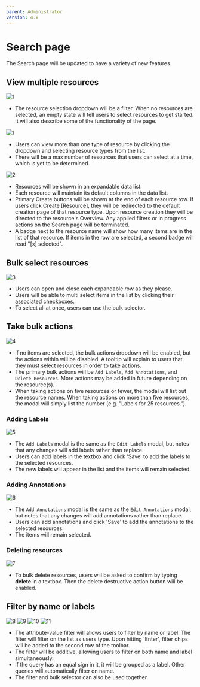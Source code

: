 ```yaml
---
parent: Administrator
version: 4.x
---
```


# Search page
The Search page will be updated to have a variety of new features.

## View multiple resources
![1](img/empty-state.png)
* The resource selection dropdown will be a filter. When no resources are selected, an empty state will tell users to select resources to get started. It will also describe some of the functionality of the page.

![1](img/expanded-list0.png)
* Users can view more than one type of resource by clicking the dropdown and selecting resource types from the list.
* There will be a max number of resources that users can select at a time, which is yet to be determined.

![2](img/expanded-list1.png)
* Resources will be shown in an expandable data list.
* Each resource will maintain its default columns in the data list.
* Primary Create buttons will be shown at the end of each resource row. If users click Create [Resource], they will be redirected to the default creation page of that resource type. Upon resource creation they will be directed to the resource's Overview. Any applied filters or in progress actions on the Search page will be terminated.
* A badge next to the resource name will show how many items are in the list of that resource. If items in the row are selected, a second badge will read "[x] selected".


## Bulk select resources
![3](img/expanded-list4.png)
* Users can open and close each expandable row as they please.
* Users will be able to multi select items in the list by clicking their associated checkboxes.
* To select all at once, users can use the bulk selector.


## Take bulk actions
![4](img/actions.png)
* If no items are selected, the bulk actions dropdown will be enabled, but the actions within will be disabled. A tooltip will explain to users that they must select resources in order to take actions.
* The primary bulk actions will be `Add Labels`, `Add Annotations`, and `Delete Resources`. More actions may be added in future depending on the resource(s).
* When taking actions on five resources or fewer, the modal will list out the resource names. When taking actions on more than five resources, the modal will simply list the number (e.g. "Labels for 25 resources.").

### Adding Labels
![5](img/add-labels.png)
* The `Add Labels` modal is the same as the `Edit Labels` modal, but notes that any changes will add labels rather than replace.
* Users can add labels in the textbox and click 'Save' to add the labels to the selected resources.
* The new labels will appear in the list and the items will remain selected.


### Adding Annotations
![6](img/add-annotations.png)
* The `Add Annotations` modal is the same as the `Edit Annotations` modal, but notes that any changes will add annotations rather than replace.
* Users can add annotations and click 'Save' to add the annotations to the selected resources.
* The items will remain selected.

### Deleting resources
![7](img/delete-resources.png)
* To bulk delete resources, users will be asked to confirm by typing **delete** in a textbox. Then the delete destructive action button will be enabled.

## Filter by name or labels
![8](img/filter1.png)
![9](img/filter2.png)
![10](img/filter3.png)
![11](img/filter4.png)

* The attribute-value filter will allows users to filter by name or label. The filter will filter on the list as users type. Upon hitting 'Enter', filter chips will be added to the second row of the toolbar.
* The filter will be additive, allowing users to filter on both name and label simultaneously.
* If the query has an equal sign in it, it will be grouped as a label. Other queries will automatically filter on name.
* The filter and bulk selector can also be used together.
